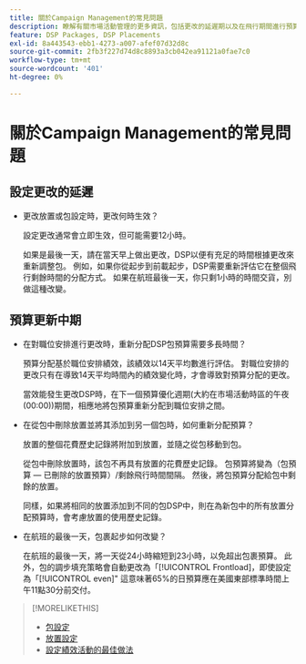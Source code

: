 ```yaml
---
title: 關於Campaign Management的常見問題
description: 瞭解有關市場活動管理的更多資訊，包括更改的延遲期以及在飛行期間進行預算更改時會發生什麼。
feature: DSP Packages, DSP Placements
exl-id: 8a443543-ebb1-4273-a007-afef07d32d8c
source-git-commit: 2fb3f227d74d8c8893a3cb042ea91121a0fae7c0
workflow-type: tm+mt
source-wordcount: '401'
ht-degree: 0%

---
```


# 關於Campaign Management的常見問題

<!-- Most of this information should be moved into the relevant topics (especially editing topics). -->

## 設定更改的延遲

* 更改放置或包設定時，更改何時生效？

   設定更改通常會立即生效，但可能需要12小時。

   如果是最後一天，請在當天早上做出更改，DSP以便有充足的時間根據更改來重新調整包。 例如，如果你從起步到前載起步，DSP需要重新評估它在整個飛行剩餘時間的分配方式。 如果在航班最後一天，你只剩1小時的時間交貨，別做這種改變。

## 預算更新中期

* 在對職位安排進行更改時，重新分配DSP包預算需要多長時間？

   預算分配基於職位安排績效，該績效以14天平均數進行評估。 對職位安排的更改只有在導致14天平均時間內的績效變化時，才會導致對預算分配的更改。

   當效能發生更改DSP時，在下一個預算優化週期(大約在市場活動時區的午夜(00:00))期間，相應地將包預算重新分配到職位安排之間。

* 在從包中刪除放置並將其添加到另一個包時，如何重新分配預算？

   放置的整個花費歷史記錄將附加到放置，並隨之從包移動到包。

   從包中刪除放置時，該包不再具有放置的花費歷史記錄。 包預算將變為（包預算 — 已刪除的放置預算）/剩餘飛行時間間隔。 然後，將包預算分配給包中剩餘的放置。

   同樣，如果將相同的放置添加到不同的包DSP中，則在為新包中的所有放置分配預算時，會考慮放置的使用歷史記錄。

* 在航班的最後一天，包裹起步如何改變？

   在航班的最後一天，將一天從24小時縮短到23小時，以免超出包裹預算。 此外，包的調步填充策略會自動更改為「[!UICONTROL Frontload]，即使設定為「[!UICONTROL even]&quot; 這意味著65%的日預算應在美國東部標準時間上午11點30分前交付。

>[!MORELIKETHIS]
>
>* [包設定](/help/dsp/campaign-management/packages/package-settings.md)
>* [放置設定](/help/dsp/campaign-management/placements/placement-settings.md)
>* [設定績效活動的最佳做法](/help/dsp/optimization/campaign-best-practices-performance.md)

